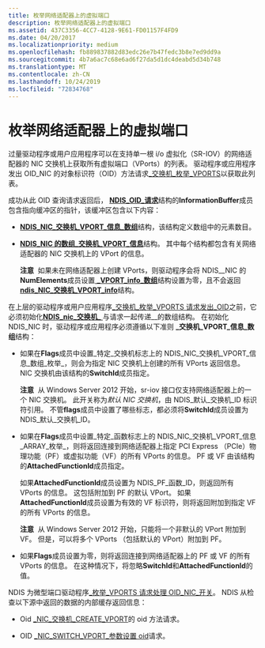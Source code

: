 ```yaml
---
title: 枚举网络适配器上的虚拟端口
description: 枚举网络适配器上的虚拟端口
ms.assetid: 437C3356-4CC7-4128-9E61-FD01157F4FD9
ms.date: 04/20/2017
ms.localizationpriority: medium
ms.openlocfilehash: fb889837882d83edc26e7b47fedc3b8e7ed9dd9a
ms.sourcegitcommit: 4b7a6ac7c68e6ad6f27da5d1dc4deabd5d34b748
ms.translationtype: MT
ms.contentlocale: zh-CN
ms.lasthandoff: 10/24/2019
ms.locfileid: "72834768"
---
```

# <a name="enumerating-virtual-ports-on-a-network-adapter"></a>枚举网络适配器上的虚拟端口


过量驱动程序或用户应用程序可以在支持单一根 i/o 虚拟化（SR-IOV）的网络适配器的 NIC 交换机上获取所有虚拟端口（VPorts）的列表。 驱动程序或应用程序发出 OID\_NIC 的对象标识符（OID）方法请求[\_交换机\_枚举\_VPORTS](https://docs.microsoft.com/windows-hardware/drivers/network/oid-nic-switch-enum-vports)以获取此列表。

成功从此 OID 查询请求返回后， [**NDIS\_OID\_请求**](https://docs.microsoft.com/windows-hardware/drivers/ddi/ndis/ns-ndis-_ndis_oid_request)结构的**InformationBuffer**成员包含指向缓冲区的指针，该缓冲区包含以下内容：

-   [**NDIS\_NIC\_交换机\_VPORT\_信息\_数组**](https://docs.microsoft.com/windows-hardware/drivers/ddi/ntddndis/ns-ntddndis-_ndis_nic_switch_vport_info_array)结构，该结构定义数组中的元素数目。

-   [**NDIS\_NIC 的数组\_交换机\_VPORT\_信息**](https://docs.microsoft.com/windows-hardware/drivers/ddi/ntddndis/ns-ntddndis-_ndis_nic_switch_vport_info)结构。 其中每个结构都包含有关网络适配器的 NIC 交换机上的 VPort 的信息。

    **注意**  如果未在网络适配器上创建 VPorts，则驱动程序会将 NDIS\_\_NIC 的**NumElements**成员设置[ **\_VPORT\_info\_数组**](https://docs.microsoft.com/windows-hardware/drivers/ddi/ntddndis/ns-ntddndis-_ndis_nic_switch_vport_info_array)结构设置为零，且不会返回[**ndis\_NIC\_交换机\_VPORT\_info**](https://docs.microsoft.com/windows-hardware/drivers/ddi/ntddndis/ns-ntddndis-_ndis_nic_switch_vport_info)结构。

     

在上层的驱动程序或用户应用程序[\_交换机\_枚举\_VPORTS 请求发出\_OID](https://docs.microsoft.com/windows-hardware/drivers/network/oid-nic-switch-enum-vports)之前，它必须初始化[**NDIS\_nic\_交换机\_** ](https://docs.microsoft.com/windows-hardware/drivers/ddi/ntddndis/ns-ntddndis-_ndis_nic_switch_vport_info_array)与请求一起传递\_\_的数组结构。 在初始化 NDIS\_NIC 时，驱动程序或应用程序必须遵循以下准则 **\_交换机\_VPORT\_信息\_数组**结构：

-   如果在**Flags**成员中设置\_特定\_交换机标志上的 NDIS\_NIC\_交换机\_VPORT\_信息\_数组\_枚举\_，则会为指定 NIC 交换机上创建的所有 VPorts 返回信息。 NIC 交换机由该结构的**SwitchId**成员指定。

    **注意**  从 Windows Server 2012 开始，sr-iov 接口仅支持网络适配器上的一个 NIC 交换机。 此开关称为*默认 NIC 交换机*，由 NDIS\_默认\_交换机\_ID 标识符引用。 不管**flags**成员中设置了哪些标志，都必须将**SwitchId**成员设置为 NDIS\_默认\_交换机\_ID。

     

-   如果在**Flags**成员中设置\_特定\_函数标志上的 NDIS\_NIC\_交换机\_VPORT\_信息\_ARRAY\_枚举\_，则将返回连接到网络适配器上指定 PCI Express （PCIe）物理功能（PF）或虚拟功能（VF）的所有 VPorts 的信息。 PF 或 VF 由该结构的**AttachedFunctionId**成员指定。

    如果**AttachedFunctionId**成员设置为 NDIS\_PF\_函数\_ID，则返回所有 VPorts 的信息。 这包括附加到 PF 的默认 VPort。 如果**AttachedFunctionId**成员设置为有效的 VF 标识符，则将返回附加到指定 VF 的所有 VPorts 的信息。

    **注意**  从 Windows Server 2012 开始，只能将一个非默认的 VPort 附加到 VF。 但是，可以将多个 VPorts （包括默认的 VPort）附加到 PF。

     

-   如果**Flags**成员设置为零，则将返回连接到网络适配器上的 PF 或 VF 的所有 VPorts 的信息。 在这种情况下，将忽略**SwitchId**和**AttachedFunctionId**的值。

NDIS 为微型端口驱动程序[\_枚举\_VPORTS 请求处理 OID\_NIC\_开关](https://docs.microsoft.com/windows-hardware/drivers/network/oid-nic-switch-enum-vports)。 NDIS 从检查以下源中返回的数据的内部缓存返回信息：

-   Oid [\_NIC\_交换机\_CREATE\_VPORT](https://docs.microsoft.com/windows-hardware/drivers/network/oid-nic-switch-create-vport)的 oid 方法请求。

-   OID [\_NIC\_SWITCH\_VPORT\_参数设置 oid](https://docs.microsoft.com/windows-hardware/drivers/network/oid-nic-switch-vport-parameters)请求。

 

 






